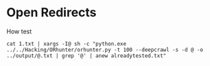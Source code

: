<h1>Open Redirects</h1>
<p>How test</p>
<code>cat 1.txt | xargs -I@ sh -c "python.exe ../../Hacking/ORhunter/orhunter.py -t 100 --deepcrawl -s -d @ -o ../output/@.txt | grep '@' | anew alreadytested.txt"</code>

